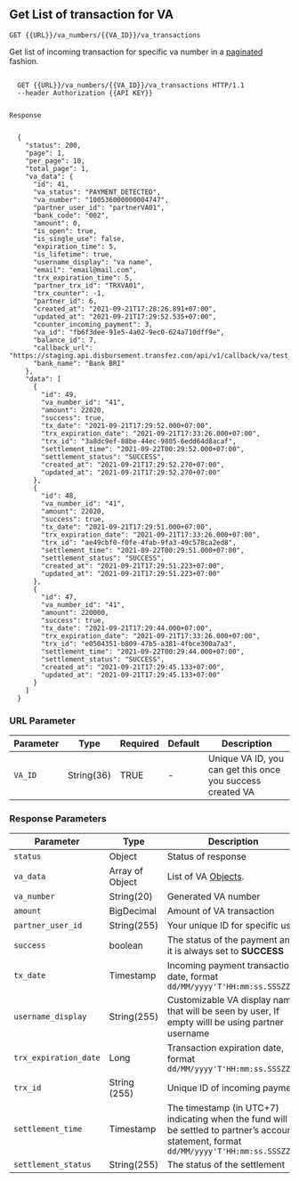 ## Get List of transaction for VA
<p><api><code>GET {{URL}}/va_numbers/{{VA_ID}}/va_transactions</code></api></p>
<p>Get list of incoming transaction for specific va number in a <a href="#pagination">paginated</a> fashion.</p>

<div class="highlight"><pre class="highlight"><code>
  <span class="nf">GET</span> <span class="nn">{{URL}}/va_numbers/{{VA_ID}}/va_transactions</span> <span class="kr">HTTP</span><span class="o">/</span><span class="m">1.1</span>
  <span class="s2">--header</span> <span class="nf">Authorization</span> <span class="s2">{{API KEY}}</span> 
  <p class="n">Response</p>
  <span class="p">{</span>
    <span class="nt">&#34;status&#34;</span><span class="p">:</span> <span class="mi">200</span><span class="p">,</span>
    <span class="nt">&#34;page&#34;</span><span class="p">:</span> <span class="mi">1</span><span class="p">,</span>
    <span class="nt">&#34;per_page&#34;</span><span class="p">:</span> <span class="mi">10</span><span class="p">,</span>
    <span class="nt">&#34;total_page&#34;</span><span class="p">:</span> <span class="mi">1</span><span class="p">,</span>
    <span class="nt">&#34;va_data&#34;</span><span class="p">:</span> <span class="p">{</span>
      <span class="nt">&#34;id&#34;</span><span class="p">:</span> <span class="mi">41</span><span class="p">,</span>
      <span class="nt">&#34;va_status&#34;</span><span class="p">:</span> <span class="s2">&#34;PAYMENT_DETECTED&#34;</span><span class="p">,</span>
      <span class="nt">&#34;va_number&#34;</span><span class="p">:</span> <span class="s2">&#34;100536000000004747&#34;</span><span class="p">,</span>
      <span class="nt">&#34;partner_user_id&#34;</span><span class="p">:</span> <span class="s2">&#34;partnerVA01&#34;</span><span class="p">,</span>
      <span class="nt">&#34;bank_code&#34;</span><span class="p">:</span> <span class="s2">&#34;002&#34;</span><span class="p">,</span>
      <span class="nt">&#34;amount&#34;</span><span class="p">:</span> <span class="mi">0</span><span class="p">,</span>
      <span class="nt">&#34;is_open&#34;</span><span class="p">:</span> <span class="kc">true</span><span class="p">,</span>
      <span class="nt">&#34;is_single_use&#34;</span><span class="p">:</span> <span class="kc">false</span><span class="p">,</span>
      <span class="nt">&#34;expiration_time&#34;</span><span class="p">:</span> <span class="mi">5</span><span class="p">,</span>
      <span class="nt">&#34;is_lifetime&#34;</span><span class="p">:</span> <span class="kc">true</span><span class="p">,</span>
      <span class="nt">&#34;username_display&#34;</span><span class="p">:</span> <span class="s2">&#34;va name&#34;</span><span class="p">,</span>
      <span class="nt">&#34;email&#34;</span><span class="p">:</span> <span class="s2">&#34;email@mail.com&#34;</span><span class="p">,</span>
      <span class="nt">&#34;trx_expiration_time&#34;</span><span class="p">:</span> <span class="mi">5</span><span class="p">,</span>
      <span class="nt">&#34;partner_trx_id&#34;</span><span class="p">:</span> <span class="s2">&#34;TRXVA01&#34;</span><span class="p">,</span>
      <span class="nt">&#34;trx_counter&#34;</span><span class="p">:</span> <span class="mi">-1</span><span class="p">,</span>
      <span class="nt">&#34;partner_id&#34;</span><span class="p">:</span> <span class="mi">6</span><span class="p">,</span>
      <span class="nt">&#34;created_at&#34;</span><span class="p">:</span> <span class="s2">&#34;2021-09-21T17:28:26.891+07:00&#34;</span><span class="p">,</span>
      <span class="nt">&#34;updated_at&#34;</span><span class="p">:</span> <span class="s2">&#34;2021-09-21T17:29:52.535+07:00&#34;</span><span class="p">,</span>
      <span class="nt">&#34;counter_incoming_payment&#34;</span><span class="p">:</span> <span class="mi">3</span><span class="p">,</span>
      <span class="nt">&#34;va_id&#34;</span><span class="p">:</span> <span class="s2">&#34;fb6f3dee-91e5-4a02-9ec0-624a710dff9e&#34;</span><span class="p">,</span>
      <span class="nt">&#34;balance_id&#34;</span><span class="p">:</span> <span class="mi">7</span><span class="p">,</span>
      <span class="nt">&#34;callback_url&#34;</span><span class="p">:</span> <span class="s2">&#34;https://staging.api.disbursement.transfez.com/api/v1/callback/va/test_callback&#34;</span><span class="p">,</span>
      <span class="nt">&#34;bank_name&#34;</span><span class="p">:</span> <span class="s2">&#34;Bank BRI&#34;</span>
    <span class="p">},</span>
    <span class="nt">&#34;data&#34;</span><span class="p">:</span> <span class="p">[</span>
      <span class="p">{</span>
        <span class="nt">&#34;id&#34;</span><span class="p">:</span> <span class="mi">49</span><span class="p">,</span>
        <span class="nt">&#34;va_number_id&#34;</span><span class="p">:</span> <span class="s2">&#34;41&#34;</span><span class="p">,</span>
        <span class="nt">&#34;amount&#34;</span><span class="p">:</span> <span class="mi">22020</span><span class="p">,</span>
        <span class="nt">&#34;success&#34;</span><span class="p">:</span> <span class="kc">true</span><span class="p">,</span>
        <span class="nt">&#34;tx_date&#34;</span><span class="p">:</span> <span class="s2">&#34;2021-09-21T17:29:52.000+07:00&#34;</span><span class="p">,</span>
        <span class="nt">&#34;trx_expiration_date&#34;</span><span class="p">:</span> <span class="s2">&#34;2021-09-21T17:33:26.000+07:00&#34;</span><span class="p">,</span>
        <span class="nt">&#34;trx_id&#34;</span><span class="p">:</span> <span class="s2">&#34;3a8dc9ef-88be-44ec-9805-6edd64d8acaf&#34;</span><span class="p">,</span>
        <span class="nt">&#34;settlement_time&#34;</span><span class="p">:</span> <span class="s2">&#34;2021-09-22T00:29:52.000+07:00&#34;</span><span class="p">,</span>
        <span class="nt">&#34;settlement_status&#34;</span><span class="p">:</span> <span class="s2">&#34;SUCCESS&#34;</span><span class="p">,</span>
        <span class="nt">&#34;created_at&#34;</span><span class="p">:</span> <span class="s2">&#34;2021-09-21T17:29:52.270+07:00&#34;</span><span class="p">,</span>
        <span class="nt">&#34;updated_at&#34;</span><span class="p">:</span> <span class="s2">&#34;2021-09-21T17:29:52.270+07:00&#34;</span>
      <span class="p">},</span>
      <span class="p">{</span>
        <span class="nt">&#34;id&#34;</span><span class="p">:</span> <span class="mi">48</span><span class="p">,</span>
        <span class="nt">&#34;va_number_id&#34;</span><span class="p">:</span> <span class="s2">&#34;41&#34;</span><span class="p">,</span>
        <span class="nt">&#34;amount&#34;</span><span class="p">:</span> <span class="mi">22020</span><span class="p">,</span>
        <span class="nt">&#34;success&#34;</span><span class="p">:</span> <span class="kc">true</span><span class="p">,</span>
        <span class="nt">&#34;tx_date&#34;</span><span class="p">:</span> <span class="s2">&#34;2021-09-21T17:29:51.000+07:00&#34;</span><span class="p">,</span>
        <span class="nt">&#34;trx_expiration_date&#34;</span><span class="p">:</span> <span class="s2">&#34;2021-09-21T17:33:26.000+07:00&#34;</span><span class="p">,</span>
        <span class="nt">&#34;trx_id&#34;</span><span class="p">:</span> <span class="s2">&#34;ae49cbf0-f0fe-4fab-9fa3-49c578ca2ed8&#34;</span><span class="p">,</span>
        <span class="nt">&#34;settlement_time&#34;</span><span class="p">:</span> <span class="s2">&#34;2021-09-22T00:29:51.000+07:00&#34;</span><span class="p">,</span>
        <span class="nt">&#34;settlement_status&#34;</span><span class="p">:</span> <span class="s2">&#34;SUCCESS&#34;</span><span class="p">,</span>
        <span class="nt">&#34;created_at&#34;</span><span class="p">:</span> <span class="s2">&#34;2021-09-21T17:29:51.223+07:00&#34;</span><span class="p">,</span>
        <span class="nt">&#34;updated_at&#34;</span><span class="p">:</span> <span class="s2">&#34;2021-09-21T17:29:51.223+07:00&#34;</span>
      <span class="p">},</span>
      <span class="p">{</span>
        <span class="nt">&#34;id&#34;</span><span class="p">:</span> <span class="mi">47</span><span class="p">,</span>
        <span class="nt">&#34;va_number_id&#34;</span><span class="p">:</span> <span class="s2">&#34;41&#34;</span><span class="p">,</span>
        <span class="nt">&#34;amount&#34;</span><span class="p">:</span> <span class="mi">220000</span><span class="p">,</span>
        <span class="nt">&#34;success&#34;</span><span class="p">:</span> <span class="kc">true</span><span class="p">,</span>
        <span class="nt">&#34;tx_date&#34;</span><span class="p">:</span> <span class="s2">&#34;2021-09-21T17:29:44.000+07:00&#34;</span><span class="p">,</span>
        <span class="nt">&#34;trx_expiration_date&#34;</span><span class="p">:</span> <span class="s2">&#34;2021-09-21T17:33:26.000+07:00&#34;</span><span class="p">,</span>
        <span class="nt">&#34;trx_id&#34;</span><span class="p">:</span> <span class="s2">&#34;e0504351-b809-47b5-a381-4fbce300a7a3&#34;</span><span class="p">,</span>
        <span class="nt">&#34;settlement_time&#34;</span><span class="p">:</span> <span class="s2">&#34;2021-09-22T00:29:44.000+07:00&#34;</span><span class="p">,</span>
        <span class="nt">&#34;settlement_status&#34;</span><span class="p">:</span> <span class="s2">&#34;SUCCESS&#34;</span><span class="p">,</span>
        <span class="nt">&#34;created_at&#34;</span><span class="p">:</span> <span class="s2">&#34;2021-09-21T17:29:45.133+07:00&#34;</span><span class="p">,</span>
        <span class="nt">&#34;updated_at&#34;</span><span class="p">:</span> <span class="s2">&#34;2021-09-21T17:29:45.133+07:00&#34;</span>
      <span class="p">}</span>
    <span class="p">]</span>
  <span class="p">}</span>
</span></code></pre></div>
<h3 id="url-parameter-get-list-of-transaction-for-va" type="normal">URL Parameter</h3>
<table><thead>
<tr>
<th>Parameter</th>
<th>Type</th>
<th>Required</th>
<th>Default</th>
<th>Description</th>
</tr>
</thead><tbody>
<tr>
<td><api><code>VA_ID</code></api></td>
<td>String(36)</td>
<td>TRUE</td>
<td>-</td>
<td>Unique VA ID, you can get this once you success created VA</td>
</tr>
</tbody></table></table>

<h3 id="response-parameters-get-list-of-transaction-for-va" type="normal">Response Parameters</h3>
<table><thead>
<tr>
<th>Parameter</th>
<th>Type</th>
<th>Description</th>
</tr>
</thead><tbody>
<tr>
<td><api><code>status</code></api></td>
<td>Object</td>
<td>Status of response</code></td>
</tr>
<tr>
<td><api><code>va_data</code></api></td>
<td>Array of Object</td>
<td>List of VA <a href="#response-parameters-get-va-info">Objects</a>.</td>
<tr>
<td><api><code>va_number</code></api></td>
<td>String(20)</td>
<td>Generated VA number</td>
</tr>
<tr>
<td><api><code>amount</code></api></td>
<td>BigDecimal</td>
<td>Amount of VA transaction</td>
</tr>
<tr>
<td><api><code>partner_user_id</code></api></td>
<td>String(255)</td>
<td>Your unique ID for specific user</td>
</tr>
<tr>
<td><api><code>success</code></api></td>
<td>boolean</td>
<td>The status of the payment and it is always set to <b>SUCCESS</b></td>
</tr>
<tr>
<td><api><code>tx_date</code></api></td>
<td>Timestamp</td>
<td>Incoming payment transaction date, format <code>dd/MM/yyyy'T'HH:mm:ss.SSSZZZZ</code></td>
</tr>
<tr>
<td><api><code>username_display</code></api></td>
<td>String(255)</td>
<td>Customizable VA display name that will be seen by user, If empty willl be using partner username</td>
</tr>
<tr>
<td><api><code>trx_expiration_date</code></api></td>
<td>Long</td>
<td>Transaction expiration date, format <code>dd/MM/yyyy'T'HH:mm:ss.SSSZZZZ</code></td>
</tr>
<tr>
<td><api><code>trx_id</code></api></td>
<td>String (255)</td>
<td>Unique ID of incoming payment</td>
</tr>
<tr>
<td><api><code>settlement_time</code></api></td>
<td>Timestamp</td>
<td>The timestamp (in UTC+7) indicating when the fund will be settled to partner’s account statement, format <code>dd/MM/yyyy'T'HH:mm:ss.SSSZZZZ</code></td>
</tr>
<tr>
<td><api><code>settlement_status</code></api></td>
<td>String(255)</td>
<td>The status of the settlement</td>
</tr>
</tbody></table>
